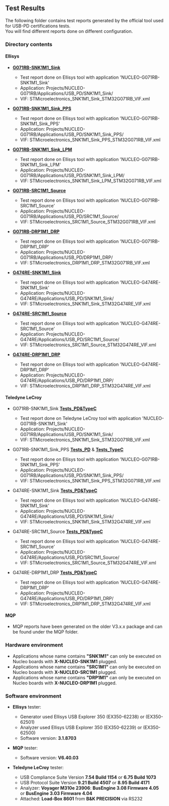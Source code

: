 ## __Test Results__

The following folder contains test reports generated by the official tool used for USB-PD certifications tests.<br>
You will find different reports done on different configuration.


### __Directory contents__

#### __Ellisys__

- **[G071RB-SNK1M1_Sink](https://htmlpreview.github.io/?https://github.com/STMicroelectronics/x-cube-tcpp/blob/main/Documentation/TestResults/Ellisys/x-cube-tcpp_v4.1.0_NUCLEO-G071RB-SNK1M1_Sink_USB_Compliance_Report.html)**
  - Test report done on Ellisys tool with application 'NUCLEO-G071RB-SNK1M1_Sink'
  - Application: Projects/NUCLEO-G071RB/Applications/USB_PD/SNK1M1_Sink/
  - VIF: STMicroelectronics_SNK1M1_Sink_STM32G071RB_VIF.xml

- **[G071RB-SNK1M1_Sink_PPS](https://htmlpreview.github.io/?https://github.com/STMicroelectronics/x-cube-tcpp/blob/main/Documentation/TestResults/Ellisys/x-cube-tcpp_v4.0.0_NUCLEO-G071RB-SNK1M1_Sink_PPS_USB_Compliance_Report.html)**
  - Test report done on Ellisys tool with application 'NUCLEO-G071RB-SNK1M1_Sink_PPS'
  - Application: Projects/NUCLEO-G071RB/Applications/USB_PD/SNK1M1_Sink_PPS/
  - VIF: STMicroelectronics_SNK1M1_Sink_PPS_STM32G071RB_VIF.xml

- **[G071RB-SNK1M1_Sink_LPM](https://htmlpreview.github.io/?https://github.com/STMicroelectronics/x-cube-tcpp/blob/main/Documentation/TestResults/Ellisys/x-cube-tcpp_v4.0.0_NUCLEO-G071RB-SNK1M1_Sink_LPM_USB_Compliance_Report.html)**
  - Test report done on Ellisys tool with application 'NUCLEO-G071RB-SNK1M1_Sink_LPM'
  - Application: Projects/NUCLEO-G071RB/Applications/USB_PD/SNK1M1_Sink_LPM/
  - VIF: STMicroelectronics_SNK1M1_Sink_LPM_STM32G071RB_VIF.xml

- **[G071RB-SRC1M1_Source](https://htmlpreview.github.io/?https://github.com/STMicroelectronics/x-cube-tcpp/blob/main/Documentation/TestResults/Ellisys/x-cube-tcpp_v4.1.0_NUCLEO-G071RB-SRC1M1_Source_USB_Compliance_Report.html)**
  - Test report done on Ellisys tool with application 'NUCLEO-G071RB-SRC1M1_Source'
  - Application: Projects/NUCLEO-G071RB/Applications/USB_PD/SRC1M1_Source/
  - VIF: STMicroelectronics_SRC1M1_Source_STM32G071RB_VIF.xml

- **[G071RB-DRP1M1_DRP](https://htmlpreview.github.io/?https://github.com/STMicroelectronics/x-cube-tcpp/blob/main/Documentation/TestResults/Ellisys/x-cube-tcpp_v4.1.0_NUCLEO-G071RB-DRP1M1_DRP_USB_Compliance_Report.html)**
  - Test report done on Ellisys tool with application 'NUCLEO-G071RB-DRP1M1_DRP'
  - Application: Projects/NUCLEO-G071RB/Applications/USB_PD/DRP1M1_DRP/
  - VIF: STMicroelectronics_DRP1M1_DRP_STM32G071RB_VIF.xml



- **[G474RE-SNK1M1_Sink](https://htmlpreview.github.io/?https://github.com/STMicroelectronics/x-cube-tcpp/blob/main/Documentation/TestResults/Ellisys/x-cube-tcpp_v4.1.0_NUCLEO-G474RE-SNK1M1_Sink_USB_Compliance_Report.html)**
  - Test report done on Ellisys tool with application 'NUCLEO-G474RE-SNK1M1_Sink'
  - Application: Projects/NUCLEO-G474RE/Applications/USB_PD/SNK1M1_Sink/
  - VIF: STMicroelectronics_SNK1M1_Sink_STM32G474RE_VIF.xml

- **[G474RE-SRC1M1_Source](https://htmlpreview.github.io/?https://github.com/STMicroelectronics/x-cube-tcpp/blob/main/Documentation/TestResults/Ellisys/x-cube-tcpp_v4.1.0_NUCLEO-G474RE-SRC1M1_Source_USB_Compliance_Report.html)**
  - Test report done on Ellisys tool with application 'NUCLEO-G474RE-SRC1M1_Source'
  - Application: Projects/NUCLEO-G474RE/Applications/USB_PD/SRC1M1_Source/
  - VIF: STMicroelectronics_SRC1M1_Source_STM32G474RE_VIF.xml

- **[G474RE-DRP1M1_DRP](https://htmlpreview.github.io/?https://github.com/STMicroelectronics/x-cube-tcpp/blob/main/Documentation/TestResults/Ellisys/x-cube-tcpp_v4.1.0_NUCLEO-G474RE-DRP1M1_DRP_USB_Compliance_Report.html)**
  - Test report done on Ellisys tool with application 'NUCLEO-G474RE-DRP1M1_DRP'
  - Application: Projects/NUCLEO-G474RE/Applications/USB_PD/DRP1M1_DRP/
  - VIF: STMicroelectronics_DRP1M1_DRP_STM32G474RE_VIF.xml

#### __Teledyne LeCroy__

- G071RB-SNK1M1_Sink
  **[Tests_PD&TypeC](https://htmlpreview.github.io/?https://github.com/STMicroelectronics/x-cube-tcpp/blob/main/Documentation/TestResults/LeCroy/G071RB-SNK1M1_Sink/x-cube-tcpp_v4.1.0_NUCLEO-G071RB-SNK1M1_Sink_Teledyne_LeCroy_USB_Compliance_Result.html)** 
  - Test report done on Teledyne LeCroy tool with application 'NUCLEO-G071RB-SNK1M1_Sink'
  - Application: Projects/NUCLEO-G071RB/Applications/USB_PD/SNK1M1_Sink/
  - VIF: STMicroelectronics_SNK1M1_Sink_STM32G071RB_VIF.xml

- G071RB-SNK1M1_Sink_PPS
  **[Tests_PD](https://htmlpreview.github.io/?https://github.com/STMicroelectronics/x-cube-tcpp/blob/main/Documentation/TestResults/LeCroy/G071RB-SNK1M1_Sink/x-cube-tcpp_v4.0.0_NUCLEO-G071RB-SNK1M1_Sink_PD_Teledyne_LeCroy_USB_Compliance_Result.html)** &
  **[Tests_TypeC](https://htmlpreview.github.io/?https://github.com/STMicroelectronics/x-cube-tcpp/blob/main/Documentation/TestResults/LeCroy/G071RB-SNK1M1_Sink/x-cube-tcpp_v4.0.0_NUCLEO-G071RB-SNK1M1_Sink_TypeC_Teledyne_LeCroy_USB_Compliance_Result.html)**
  - Test report done on Ellisys tool with application 'NUCLEO-G071RB-SNK1M1_Sink_PPS'
  - Application: Projects/NUCLEO-G071RB/Applications/USB_PD/SNK1M1_Sink_PPS/
  - VIF: STMicroelectronics_SNK1M1_Sink_PPS_STM32G071RB_VIF.xml



- G474RE-SNK1M1_Sink
  **[Tests_PD&TypeC](https://htmlpreview.github.io/?https://github.com/STMicroelectronics/x-cube-tcpp/blob/main/Documentation/TestResults/LeCroy/G474RE-SNK1M1_Sink/x-cube-tcpp_v4.1.0_NUCLEO-G474RE-SNK1M1_Sink_Teledyne_LeCroy_USB_Compliance_Result.html)**
  - Test report done on Ellisys tool with application 'NUCLEO-G474RE-SNK1M1_Sink'
  - Application: Projects/NUCLEO-G474RE/Applications/USB_PD/SNK1M1_Sink/
  - VIF: STMicroelectronics_SNK1M1_Sink_STM32G474RE_VIF.xml

- G474RE-SRC1M1_Source
  **[Tests_PD&TypeC](https://htmlpreview.github.io/?https://github.com/STMicroelectronics/x-cube-tcpp/blob/main/Documentation/TestResults/LeCroy/G474RE-SRC1M1_Source/x-cube-tcpp_v4.1.0_NUCLEO-G474RE-SRC1M1_Source_Teledyne_LeCroy_USB_Compliance_Result.html)** 
  - Test report done on Ellisys tool with application 'NUCLEO-G474RE-SRC1M1_Source'
  - Application: Projects/NUCLEO-G474RE/Applications/USB_PD/SRC1M1_Source/
  - VIF: STMicroelectronics_SRC1M1_Source_STM32G474RE_VIF.xml

- G474RE-DRP1M1_DRP
  **[Tests_PD&TypeC](https://htmlpreview.github.io/?https://github.com/STMicroelectronics/x-cube-tcpp/blob/main/Documentation/TestResults/LeCroy/G474RE-DRP1M1_DRP/x-cube-tcpp_v4.1.0_NUCLEO-G474RE-DRP1M1_DRP_PD-TypeC_Teledyne_LeCroy_USB_Compliance_Result.html)**
  - Test report done on Ellisys tool with application 'NUCLEO-G474RE-DRP1M1_DRP'
  - Application: Projects/NUCLEO-G474RE/Applications/USB_PD/DRP1M1_DRP/
  - VIF: STMicroelectronics_DRP1M1_DRP_STM32G474RE_VIF.xml

#### __MQP__
- MQP reports have been generated on the older V3.x.x package and can be found under the MQP folder.

### __Hardware environment__

  - Applications whose name contains **"SNK1M1"** can only be executed on Nucleo boards with **X-NUCLEO-SNK1M1** plugged.
  - Applications whose name contains **"SRC1M1"** can only be executed on Nucleo boards with **X-NUCLEO-SRC1M1** plugged.
  - Applications whose name contains **"DRP1M1"** can only be executed on Nucleo boards with **X-NUCLEO-DRP1M1** plugged.

### __Software environment__

  - **Ellisys** tester:
    - Generator used Ellisys USB Explorer 350 (EX350-62238) or (EX350-62501)
    - Analyzer used Ellisys USB Explorer 350 (EX350-62239) or  (EX350-62500)
    - Software version: **3.1.8703**

  - **MQP** tester:
    - Software version: **V6.40.03**

  - **Teledyne LeCroy** tester:
    - USB Compliance Suite Version **7.54 Build 1154** or **6.75 Build 1073**
    - USB Protocol Suite Version **9.21 Build 4507** or **8.95 Build 4171**
    - Analyzer: **Voyager M310e 23906**: **BusEngine 3.08 Firmware 4.05** or **BusEngine 3.03 Firmware 4.04**
    - Attached:	**Load-Box 8601** from **B&K PRECISION** via RS232
